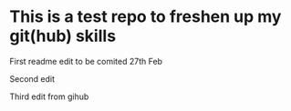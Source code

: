 # This is a test repo to freshen up my git(hub) skills

First readme edit to be comited 27th Feb

Second edit

Third edit from gihub
